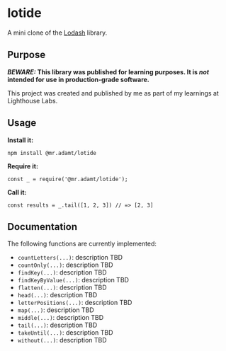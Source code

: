 # lotide

A mini clone of the [Lodash](https://lodash.com) library.

## Purpose

**_BEWARE:_ This library was published for learning purposes. It is _not_ intended for use in production-grade software.**

This project was created and published by me as part of my learnings at Lighthouse Labs. 

## Usage

**Install it:**

`npm install @mr.adamt/lotide`

**Require it:**

`const _ = require('@mr.adamt/lotide');`

**Call it:**

`const results = _.tail([1, 2, 3]) // => [2, 3]`

## Documentation

The following functions are currently implemented:

* `countLetters(...)`: description TBD
* `countOnly(...)`: description TBD
* `findKey(...)`: description TBD
* `findKeyByValue(...)`: description TBD
* `flatten(...)`: description TBD
* `head(...)`: description TBD
* `letterPositions(...)`: description TBD
* `map(...)`: description TBD
* `middle(...)`: description TBD
* `tail(...)`: description TBD
* `takeUntil(...)`: description TBD
* `without(...)`: description TBD
